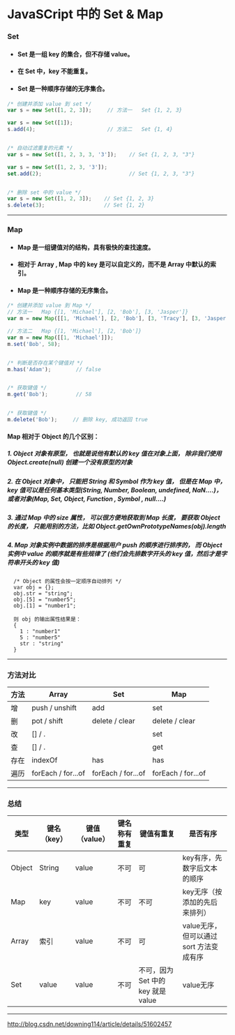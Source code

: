 # JavaSCript 中的 Set & Map

### Set
- #### Set 是一组 key 的集合，但不存储 value。
- #### 在 Set 中，key 不能重复。
- #### Set 是一种顺序存储的无序集合。

```javascript
/* 创建并添加 value 到 set */
var s = new Set([1, 2, 3]);     // 方法一   Set {1, 2, 3}

var s = new Set([1]);
s.add(4);                       // 方法二   Set {1, 4}


/* 自动过滤重复的元素 */
var s = new Set([1, 2, 3, 3, '3']);    // Set {1, 2, 3, "3"}

var s = new Set([1, 2, 3, '3']);
set.add(2);                            // Set {1, 2, 3, "3"}


/* 删除 set 中的 value */
var s = new Set([1, 2, 3]);    // Set {1, 2, 3}
s.delete(3);                   // Set {1, 2}
```





---
### Map
- #### Map 是一组键值对的结构，具有极快的查找速度。
- #### 相对于 Array , Map 中的 key 是可以自定义的，而不是 Array 中默认的索引。
- #### Map 是一种顺序存储的无序集合。

```javascript
/* 创建并添加 value 到 Map */
// 方法一   Map {[1, 'Michael'], [2, 'Bob'], [3, 'Jasper']}
var m = new Map([[1, 'Michael'], [2, 'Bob'], [3, 'Tracy'], [3, 'Jasper']]);

// 方法二   Map {[1, 'Michael'], [2, 'Bob']}
var m = new Map([[1, 'Michael']]);
m.set('Bob', 58);


/* 判断是否存在某个键值对 */
m.has('Adam');        // false


/* 获取键值 */
m.get('Bob');         // 58


/* 获取键值 */
m.delete('Bob');     // 删除 key, 成功返回 true
```


####  Map 相对于 Object 的几个区别：

##### 1. Object 对象有原型， 也就是说他有默认的 key 值在对象上面， 除非我们使用 Object.create(null) 创建一个没有原型的对象

##### 2. 在 Object 对象中， 只能把 String 和 Symbol 作为 key 值， 但是在 Map 中，key 值可以是任何基本类型(String, Number, Boolean, undefined, NaN….)，或者对象(Map, Set, Object, Function , Symbol , null….)

##### 3. 通过 Map 中的 size 属性， 可以很方便地获取到 Map 长度， 要获取 Object 的长度， 只能用别的方法，比如 Object.getOwnPrototypeNames(obj).length

##### 4. Map 对象实例中数据的排序是根据用户 push 的顺序进行排序的， 而 Object 实例中 value 的顺序就是有些规律了 (他们会先排数字开头的 key 值，然后才是字符串开头的 key 值)
  ```
    /* Object 的属性会按一定顺序自动排列 */
    var obj = {};
    obj.str = "string";
    obj.[5] = "number5";
    obj.[1] = "number1";

    则 obj 的输出属性结果是：
    {
      1 : "number1"
      5 : "number5"
      str : "string"
    }
  ```




---
### 方法对比

方法 | Array | Set | Map
---|---|---|---
增 | push / unshift | add | set
删 | pot / shift | delete / clear | delete / clear
改 | [] / . |  | set
查 | [] / . |  | get
存在 | indexOf | has | has
遍历 | forEach / for...of | forEach / for...of | forEach / for...of

---
### 总结

类型 | 键名（key） | 键值（value） | 键名称有重复 | 键值有重复 | 是否有序
---|---|---|---|---|---
Object | String | value | 不可 | 可 | key有序，先数字后文本的顺序
Map | key | value | 不可 | 不可 | key无序（按添加的先后来排列）
Array | 索引 | value | 不可 | 可 | value无序，但可以通过 sort 方法变成有序
Set | value | value | 不可 | 不可，因为 Set 中的 key 就是 value | value无序





---
http://blog.csdn.net/downing114/article/details/51602457
